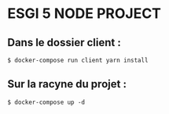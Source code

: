 # ESGI 5 NODE PROJECT

## Dans le dossier client :
```console
$ docker-compose run client yarn install
```

## Sur la racyne du projet : 
```console
$ docker-compose up -d
```
